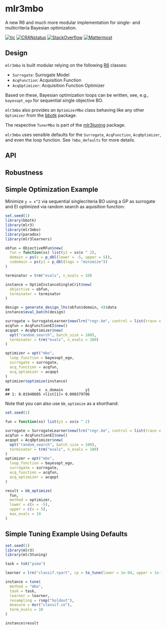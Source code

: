 
# mlr3mbo

A new R6 and much more modular implementation for single- and
multicriteria Bayesian optimization.

<!-- badges: start -->

[![tic](https://github.com/mlr-org/mlr3mbo/workflows/tic/badge.svg?branch=main)](https://github.com/mlr-org/mlr3mbo/actions)
[![CRANstatus](https://www.r-pkg.org/badges/version/mlr3mbo)](https://cran.r-project.org/package=mlr3mbo)
[![StackOverflow](https://img.shields.io/badge/stackoverflow-mlr3-orange.svg)](https://stackoverflow.com/questions/tagged/mlr3)
[![Mattermost](https://img.shields.io/badge/chat-mattermost-orange.svg)](https://lmmisld-lmu-stats-slds.srv.mwn.de/mlr_invite/)
<!-- badges: end -->

## Design

`mlr3mbo` is built modular relying on the following
[R6](https://cran.r-project.org/package=R6) classes:

-   `Surrogate`: Surrogate Model
-   `AcqFunction`: Acquisition Function
-   `AcqOptimizer`: Acquisition Function Optimizer

Based on these, Bayesian optimization loops can be written, see, e.g.,
`bayesopt_ego` for sequential single objective BO.

`mlr3mbo` also provides an `OptimizerMbo` class behaving like any other
`Optimizer` from the [bbotk](https://cran.r-project.org/package=bbotk)
package.

The respective `TunerMbo` is part of the
[mlr3tuning](https://cran.r-project.org/package=mlr3tuning) package.

`mlr3mbo` uses sensible defaults for the `Surrogate`, `AcqFunction`,
`AcqOptimizer`, and even the loop function. See `?mbo_defaults` for more
details.

## API

## Robustness

## Simple Optimization Example

Minimize `y = x^2` via sequential singlecriteria BO using a GP as
surrogate and EI optimized via random search as aquisition function:

``` r
set.seed(1)
library(bbotk)
library(mlr3)
library(mlr3mbo)
library(paradox)
library(mlr3learners)

obfun = ObjectiveRFun$new(
  fun = function(xs) list(y1 = xs$x ^ 2),
  domain = ps(x = p_dbl(lower = -5, upper = 5)),
  codomain = ps(y1 = p_dbl(tags = "minimize"))
)

terminator = trm("evals", n_evals = 10)

instance = OptimInstanceSingleCrit$new(
  objective = obfun,
  terminator = terminator
)

design = generate_design_lhs(obfun$domain, 4)$data
instance$eval_batch(design)

surrogate = SurrogateLearner$new(lrn("regr.km", control = list(trace = FALSE)))
acqfun = AcqFunctionEI$new()
acqopt = AcqOptimizer$new(
  opt("random_search", batch_size = 100),
  terminator = trm("evals", n_evals = 100)
)

optimizer = opt("mbo",
  loop_function = bayesopt_ego,
  surrogate = surrogate,
  acq_function = acqfun,
  acq_optimizer = acqopt
)
optimizer$optimize(instance)
```

    ##             x  x_domain          y1
    ## 1: 0.01948605 <list[1]> 0.000379706

Note that you can also use `bb_optimize` as a shorthand:

``` r
set.seed(1)

fun = function(xs) list(y1 = xs$x ^ 2)

surrogate = SurrogateLearner$new(lrn("regr.km", control = list(trace = FALSE)))
acqfun = AcqFunctionEI$new()
acqopt = AcqOptimizer$new(
  opt("random_search", batch_size = 100),
  terminator = trm("evals", n_evals = 100)
)
optimizer = opt("mbo",
  loop_function = bayesopt_ego,
  surrogate = surrogate,
  acq_function = acqfun,
  acq_optimizer = acqopt
)

result = bb_optimize(
  fun,
  method = optimizer,
  lower = c(x = -5),
  upper = c(x = 5),
  max_evals = 10
)
```

## Simple Tuning Example Using Defaults

``` r
set.seed(1)
library(mlr3)
library(mlr3tuning)

task = tsk("pima")

learner = lrn("classif.rpart", cp = to_tune(lower = 1e-04, upper = 1e-1, logscale = TRUE))

instance = tune(
  method = "mbo",
  task = task,
  learner = learner,
  resampling = rsmp("holdout"),
  measure = msr("classif.ce"),
  term_evals = 10
)

instance$result
```
